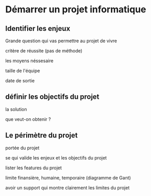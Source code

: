 # Démarrer un projet informatique

## Identifier les enjeux
Grande question qui vas permettre au projet de vivre

critère de réussite (pas de méthode)

les moyens néssesaire 

taille de l'équipe

date de sortie


## définir les objectifs du projet
la solution

que veut-on obtenir ?


## Le périmètre du projet
portée du projet 

se qui valide les enjeux et les objectifs du projet

lister les features du projet

limite finansière, humaine, temporaire  (diagramme de Gant)

avoir un support qui montre clairement les limites du projet

